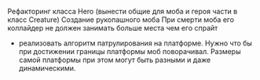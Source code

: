Рефакторинг класса Hero (вынести общие для моба и героя части в класс Creature)
Создание рукопашного моба
При смерти моба его коллайдер не должен занимать больше места чем его спрайт
* реализовать алгоритм патрулирования на платформе. Нужно что бы при достижении границы платформы моб поворачивал. Размеры самой платформы при этом могут быть разными и даже динамическими.
